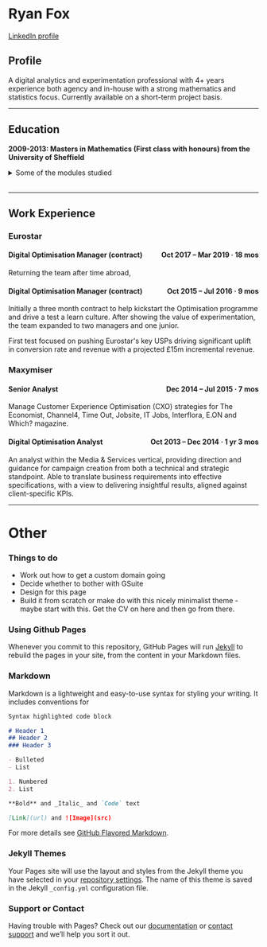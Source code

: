 # Ryan Fox

[LinkedIn profile](https://www.linkedin.com/in/ryan-fox-70889380/)

## Profile

A digital analytics and experimentation professional with 4+ years experience both agency and in-house with a strong mathematics and statistics focus. Currently available on a short-term project basis.

---

## Education
**2009-2013: Masters in Mathematics (First class with honours) from the University of Sheffield**

<details>
<summary>Some of the modules studied</summary>
 Statistical Modelling, Practical and Applied Statistics, Bayesian Statistics, Linear Models, Time Series, Functional Analysis, Complex Analysis, Applicable Analysis, Medical Statistics, Advanced Operations Research, Financial Mathematics, Stochastic Processes and Finance, and more
</details>

<br>

---

## Work Experience

### Eurostar
#### Digital Optimisation Manager (contract) <span style="float: right"> Oct 2017 &ndash; Mar 2019 &middot; 18 mos</span>

Returning the team after time abroad, 

#### Digital Optimisation Manager (contract) <span style="float: right"> Oct 2015 &ndash; Jul 2016 &middot; 9 mos</span>

Initially a three month contract to help kickstart the Optimisation programme and drive a test a learn culture. After showing the value of experimentation, the team expanded to two managers and one junior.

First test focused on pushing Eurostar's key USPs driving significant uplift in conversion rate and revenue with a projected £15m incremental revenue.

### Maxymiser

#### Senior Analyst <span style="float: right"> Dec 2014 &ndash; Jul 2015 &middot; 7 mos</span>

Manage Customer Experience Optimisation (CXO) strategies for The Economist, Channel4, Time Out, Jobsite, IT Jobs, Interflora, E.ON and Which? magazine.

#### Digital Optimisation Analyst <span style="float: right"> Oct 2013 &ndash; Dec 2014 &middot; 1 yr 3 mos</span>

An analyst within the Media & Services vertical, providing direction and guidance for campaign creation from both a technical and strategic standpoint. Able to translate business requirements into effective specifications, with a view to delivering insightful results, aligned against client-specific KPIs.

---

# Other

### Things to do

- Work out how to get a custom domain going
- Decide whether to bother with GSuite
- Design for this page
- Build it from scratch or make do with this nicely minimalist theme - maybe start with this. Get the CV on here and then go from there.

### Using Github Pages

Whenever you commit to this repository, GitHub Pages will run [Jekyll](https://jekyllrb.com/) to rebuild the pages in your site, from the content in your Markdown files.

### Markdown

Markdown is a lightweight and easy-to-use syntax for styling your writing. It includes conventions for

```markdown
Syntax highlighted code block

# Header 1
## Header 2
### Header 3

- Bulleted
- List

1. Numbered
2. List

**Bold** and _Italic_ and `Code` text

[Link](url) and ![Image](src)
```

For more details see [GitHub Flavored Markdown](https://guides.github.com/features/mastering-markdown/).

### Jekyll Themes

Your Pages site will use the layout and styles from the Jekyll theme you have selected in your [repository settings](https://github.com/rorycox/rorycox.github.io/settings). The name of this theme is saved in the Jekyll `_config.yml` configuration file.

### Support or Contact

Having trouble with Pages? Check out our [documentation](https://help.github.com/categories/github-pages-basics/) or [contact support](https://github.com/contact) and we’ll help you sort it out.
